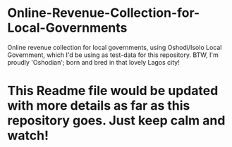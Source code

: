 # Online-Revenue-Collection-for-Local-Governments
Online revenue collection for local governments, using Oshodi/Isolo Local Government, which I'd be using as test-data for this repository. BTW, I'm proudly 'Oshodian'; born and bred in that lovely Lagos city!
# This Readme file would be updated with more details as far as this repository goes. Just keep calm and watch!

